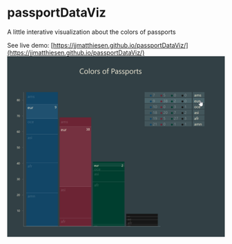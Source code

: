# passportDataViz
A little interative visualization about the colors of passports

See live demo: [https://jjmatthiesen.github.io/passportDataViz/](https://jjmatthiesen.github.io/passportDataViz/)
![screenshot of graph](img/screenshot.png)
